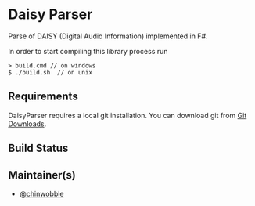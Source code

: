 <!-- [![Issue Stats](http://issuestats.com/github/fsprojects/ProjectScaffold/badge/issue)](http://issuestats.com/github/fsprojects/ProjectScaffold)
[![Issue Stats](http://issuestats.com/github/fsprojects/ProjectScaffold/badge/pr)](http://issuestats.com/github/fsprojects/ProjectScaffold) -->

# Daisy Parser

Parse of DAISY (Digital Audio Information) implemented in F#.

In order to start compiling this library process run 

    > build.cmd // on windows    
    $ ./build.sh  // on unix
    

## Requirements

DaisyParser requires a local git installation. You can download git from [Git Downloads](https://git-scm.com/downloads).

## Build Status

<!-- Mono | .NET
---- | ----
[![Mono CI Build Status](https://img.shields.io/travis/fsprojects/ProjectScaffold/master.svg)](https://travis-ci.org/fsprojects/ProjectScaffold) | [![.NET Build Status](https://img.shields.io/appveyor/ci/fsgit/ProjectScaffold/master.svg)](https://ci.appveyor.com/project/fsgit/projectscaffold) -->

## Maintainer(s)

- [@chinwobble](https://github.com/chinwobble)